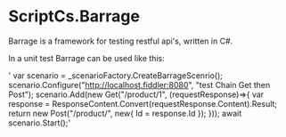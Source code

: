 ScriptCs.Barrage
================

Barrage is a framework for testing restful api's, written in C#.

In a unit test Barrage can be used like this:

' var scenario = _scenarioFactory.CreateBarrageScenrio();
scenario.Configure("http://localhost.fiddler:8080", "test Chain Get then Post");
scenario.Add(new Get("/product/1",
(requestResponse)=>{
  var response = ResponseContent.Convert(requestResponse.Content).Result;
  return new Post("/product/", new{ Id = response.Id });
  }));
  await scenario.Start();'

